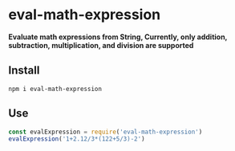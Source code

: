 # eval-math-expression

**Evaluate math expressions from String,  Currently, only addition, subtraction, multiplication, and division are supported**

## Install
 ```
 npm i eval-math-expression
 ```


## Use

```javascript
const evalExpression = require('eval-math-expression')
evalExpression('1+2.12/3*(122+5/3)-2')

```

